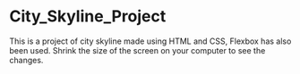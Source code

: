 # City_Skyline_Project
This is a project of city skyline made using HTML and CSS, Flexbox has also been used. Shrink the size of the screen on your computer to see the changes.
